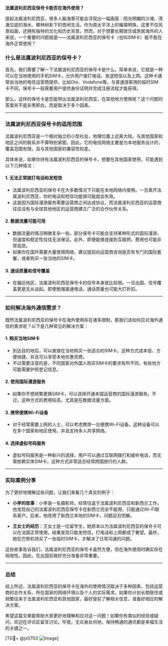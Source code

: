 **法属波利尼西亚保号卡能否在海外使用？**

提起法属波利尼西亚，很多人脑海里可能会浮现出一幅画面：阳光明媚的沙滩、清澈见底的海水、椰林树影下的悠闲生活。作为南太平洋上的璀璨明珠，这里不仅风景如画，还拥有独特的文化和历史背景。然而，对于想要长期居住或旅居海外的人来说，一个重要的问题就是——法属波利尼西亚的保号卡（也叫SIM卡）能不能在海外正常使用？

### 什么是法属波利尼西亚的保号卡？
首先，我们需要了解一下法属波利尼西亚的保号卡是什么。简单来说，它就是一种可以在当地使用的手机SIM卡，允许用户拨打电话、发送短信以及上网。这种卡通常由当地的电信运营商提供，比如Ote、Vodafone等。与普通游客用的临时SIM卡不同，保号卡一般需要用户提供身份证明并完成注册流程才能获得。

那么，这样的保号卡是否能带出法属波利尼西亚，在其他地方使用呢？这个问题的答案并不是非黑即白，而是取决于多个因素。

---

### 法属波利尼西亚保号卡的适用范围
法属波利尼西亚是一个相对独立的小型社会，地理位置上远离大陆，与其他国家和地区之间的联系并不算特别紧密。因此，它的电信网络主要是为本地服务设计的，覆盖范围有限，且与其他国家的兼容性较差。

具体来说，如果你持有法属波利尼西亚的保号卡，想要在其他国家使用，可能遇到以下几种情况：

#### 1. **无法正常拨打电话和发短信**
   - 法属波利尼西亚的保号卡在大多数情况下只能在本地网络内使用。一旦离开法属波利尼西亚，你的电话和短信功能很可能就会失效。
   - 这是因为国际漫游服务需要运营商之间达成协议，而法属波利尼西亚的运营商往往没有与全球其他地区的运营商建立广泛的合作伙伴关系。

#### 2. **数据流量可能可用**
   - 数据流量的情况稍微复杂一些。部分保号卡可能会支持某种形式的国际漫游，但速度和稳定性往往无法保证。此外，即便能够连接到互联网，费用也可能非常高昂。
   - 如果你在国外需要大量使用网络，建议提前向运营商咨询是否有专门的国际套餐，或者购买一张当地的SIM卡。

#### 3. **通话质量和信号覆盖**
   - 在偏远地区，法属波利尼西亚保号卡的信号本身就比较弱。一旦出国，信号覆盖更是无从谈起。即使勉强接通电话，通话质量也可能大打折扣。

---

### 如何解决海外通信需求？
既然法属波利尼西亚的保号卡在海外使用存在诸多限制，那我们该如何应对海外通信的需求呢？以下是几种常见的解决方案：

#### 1. **购买当地SIM卡**
   - 到达目的地后，可以直接在当地购买一张适合的SIM卡。这种方式成本低、方便快捷，并且可以享受本地优惠资费。
   - 不过需要注意的是，不同国家对外国人购买SIM卡的要求有所不同，有些地方可能需要护照登记信息。

#### 2. **使用国际漫游服务**
   - 如果你不想频繁更换SIM卡，可以选择开通本国运营商的国际漫游服务。不过，这种方式的费用较高，尤其是在数据流量方面。

#### 3. **携带便携Wi-Fi设备**
   - 对于经常需要上网的人士，可以考虑携带一台便携Wi-Fi设备。这种设备可以在多个国家和地区使用，并且支持多人共享网络。

#### 4. **选择虚拟号码服务**
   - 虚拟号码服务是一种新兴的选择，用户可以通过互联网拨打和接听电话，而无需依赖实体SIM卡。这种方式非常适合经常跨国旅行的人群。

---

### 实际案例分享
为了更好地理解这些问题，让我们来看几个真实的例子：

- **小李的故事**：小李是一名摄影师，经常往返于法属波利尼西亚和新西兰工作。他发现自己的法属波利尼西亚保号卡在新西兰完全不能用，只能通过Wi-Fi联系客户。后来，他改用了新西兰本地的SIM卡，问题迎刃而解。
  
- **王女士的经历**：王女士是一位留学生，她原本以为法属波利尼西亚的保号卡可以在法国正常使用，结果发现只能发短信，打电话和上网都成了奢望。最终，她在巴黎机场买了一张临时SIM卡，才解决了日常沟通的问题。

这些故事告诉我们，法属波利尼西亚的保号卡虽然方便，但在海外使用时确实存在局限性。因此，在出国前做好充分准备非常重要。

---

### 总结
综上所述，法属波利尼西亚的保号卡在海外的使用情况取决于多种因素，包括运营商的合作关系、所在国家的网络环境以及个人的实际需求。如果你计划长期居住或频繁往来于法属波利尼西亚和其他国家，最好提前了解相关信息，准备好相应的解决方案。

希望这篇文章能帮助大家更好地理解和应对这一问题！如果你有类似的经验或疑问，欢迎在评论区留言讨论。毕竟，无论身处何地，保持畅通的通讯都是幸福生活的关键之一。

[TG💪+ @jx0703 ![Image](https://github.com/user-attachments/assets/dbca1d08-cadb-493c-b0ec-ad6f7a83f270)]